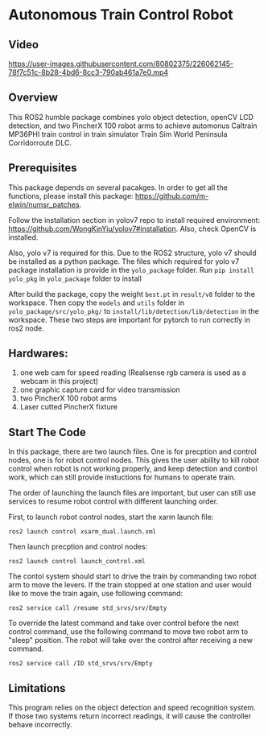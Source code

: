 # Autonomous Train Control Robot

## Video


https://user-images.githubusercontent.com/80802375/226062145-78f7c51c-8b28-4bd6-8cc3-790ab461a7e0.mp4



## Overview
This ROS2 humble package combines yolo object detection, openCV LCD detection, and two PincherX 100 robot arms to achieve automonus Caltrain MP36PHI train control in train simulator Train Sim World Peninsula Corridorroute DLC.

## Prerequisites
This package depends on several pacakges. In order to get all the functions, please install this package: https://github.com/m-elwin/numsr_patches.

Follow the installation section in yolov7 repo to install required environment: https://github.com/WongKinYiu/yolov7#installation. Also, check OpenCV is installed.

Also, yolo v7 is required for this. Due to the ROS2 structure, yolo v7 should be installed as a python package. The files which required for yolo v7 package installation is provide in the `yolo_package` folder. Run `pip install yolo_pkg` in `yolo_package` folder to install

After build the package, copy the weight `best.pt` in `result/v8` folder to the workspace. Then copy the `models` and `utils` folder in `yolo_package/src/yolo_pkg/` to `install/lib/detection/lib/detection` in the workspace. These two steps are important for pytorch to run correctly in ros2 node.

## Hardwares:
1. one web cam for speed reading (Realsense rgb camera is used as a webcam in this project)
2. one graphic capture card for video transmission
3. two PincherX 100 robot arms
4. Laser cutted PincherX fixture

## Start The Code

In this package, there are two launch files. One is for precption and control nodes, one is for robot control nodes. This gives the user ability to kill robot control when robot is not working properly, and keep detection and control work, which can still provide instuctions for humans to operate train. 

The order of launching the launch files are important, but user can still use services to resume robot control with different launching order.

First, to launch robot control nodes, start the xarm launch file:

`ros2 launch control xsarm_dual.launch.xml`

Then launch precption and control nodes:

`ros2 launch control launch_control.xml`

The contol system should start to drive the train by commanding two robot arm to move the levers.
If the train stopped at one station and user would like to move the train again, use following command:

`ros2 service call /resume std_srvs/srv/Empty`

To override the latest command and take over control before the next control command, use the following command to move two robot arm to "sleep" position. The robot will take over the control after receiving a new command.

`ros2 service call /ID std_srvs/srv/Empty`


## Limitations

This program relies on the object detection and speed recognition system. If those two systems return incorrect readings, it will cause the controller behave incorrectly.



